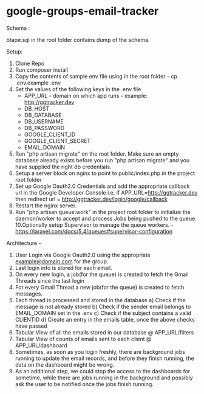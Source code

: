 # google-groups-email-tracker

Schema : 

btape.sql in the rool folder contains dump of the schema.

Setup:
1. Clone Repo
2. Run composer install
3. Copy the contents of sample env file using in the root folder - cp .env.example .env
4. Set the values of the following keys in the .env file
    - APP_URL - domain on which app runs - example: http://ggtracker.dev
    - DB_HOST
    - DB_DATABASE
    - DB_USERNAME
    - DB_PASSWORD
    - GOOGLE_CLIENT_ID
    - GOOGLE_CLIENT_SECRET
    - EMAIL_DOMAIN
5. Run "php artisan migrate" on the root folder. Make sure an empty database already exists before you run "php artisan migrate"
   and you have supplied the right db credentials.
6. Setup a server block on nginx to point to public/index.php in the project root folder
7. Set up Google Oauth2.0 Credentials and add the appropriate callback url in the Google Developer Console
    i.e, if APP_URL=http://ggtracker.dev
         then redirect url = http://ggtracker.dev/login/google/callback       
8. Restart the nginx server.
9. Run "php artisan queue:work" in the project root folder to initialize the daemon/worker to accept and process Jobs being 
   pushed to the queue. 
10.Optionally setup Supervisor to manage the queue workers. - https://laravel.com/docs/5.4/queues#supervisor-configuration


Architecture - 
1) User Login via Google Oauth2.0 using the appropriate <example@domain.com> for the group.
2) Last login info is stored for each email.
3) On every new login, a job(for the queue) is created to fetch the Gmail Threads since the last login
4) For every Gmail Thread a new job(for the queue) is created to fetch messages.
5) Each thread is processed and stored in the database
    a) Check if the message is not already stored
    b) Check if the sender email belongs to EMAIL_DOMAIN set in the .env
    c) Check if the subject contains a valid CLIENTID
    d) Create an entry in the emails table, once the above checks have passed
6) Tabular View of all the emails stored in our database @ APP_URL/filters
7) Tabular View of counts of emails sent to each client  @ APP_URL/dashboard
8) Sometimes, as soon as you login freshly, there are background jobs running to update the email records, 
   and before they finish running, the data on the dashboard might be wrong.
9) As an additional step, we could stop the access to the dashboards for sometime, while there are jobs running in the     background and possibly ask the user to be notified once the jobs finish running.
   




         
